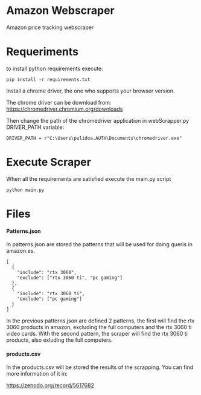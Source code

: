 # Amazon Webscraper
Amazon price tracking webscraper

# Requeriments

to install python requirements execute:
```` 
pip install -r requirements.txt
```` 

Install a chrome driver, the one who supports your browser version.

The chrome driver can be download from: https://chromedriver.chromium.org/downloads


Then change the path of the chromedriver application in webScrapper.py DRIVER_PATH variable:

```` 
DRIVER_PATH = r"C:\Users\pulidoa.AUTH\Documents\chromedriver.exe"
````

# Execute Scraper

When all the requirements are satisfied execute the main.py script

```` 
python main.py
````  

# Files

#### Patterns.json

In patterns.json are stored the patterns that will be used for doing queris in amazon.es.

```` 
[
  {
    "include": "rtx 3060",
    "exclude": ["rtx 3060 ti", "pc gaming"]
  },
  {
    "include": "rtx 3060 ti",
    "exclude": ["pc gaming"]
  }
]
````

In the previous patterns.json are defined 2 patterns, the first will find the rtx 3060 products in amazon, 
excluding the full computers and the rtx 3060 ti video cards. With the second pattern, the scraper will find the 
rtx 3060 ti products, also exluding the full computers.

#### products.csv

In the products.csv will be stored the results of the scrapping. You can find more information of it in:

https://zenodo.org/record/5617682